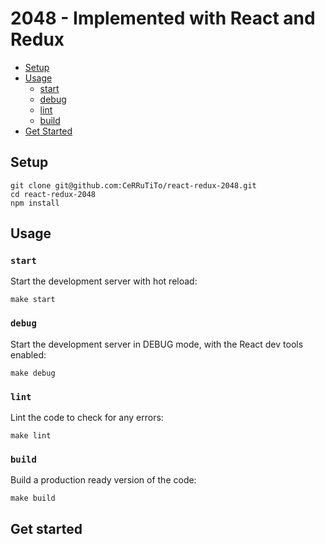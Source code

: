 # 2048 - Implemented with React and Redux

* [Setup](#setup)
* [Usage](#usage)
  * [start](#start)
  * [debug](#debug)
  * [lint](#lint)
  * [build](#build)
* [Get Started](#get-started)


## Setup

```
git clone git@github.com:CeRRuTiTo/react-redux-2048.git
cd react-redux-2048
npm install
```


## Usage

### `start`
Start the development server with hot reload:
```
make start
```

### `debug`
Start the development server in DEBUG mode, with the React dev tools enabled:
```
make debug
```

### `lint`
Lint the code to check for any errors:
```
make lint
```

### `build`
Build a production ready version of the code:
```
make build
```

## Get started
